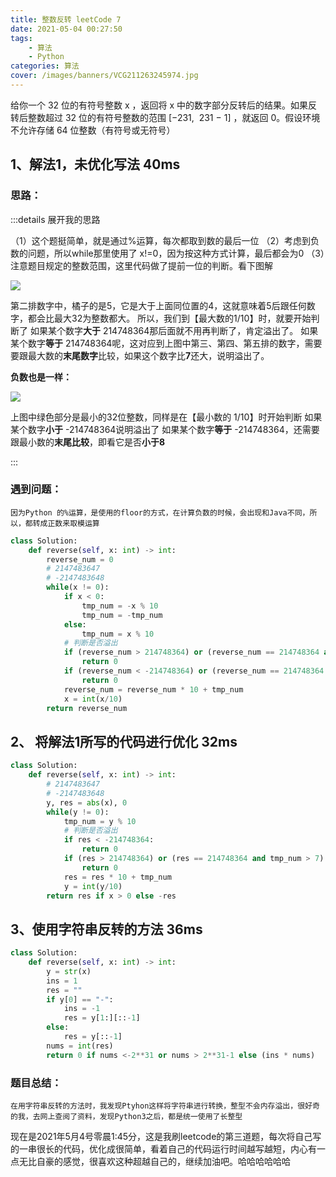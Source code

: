 ```yaml
---
title: 整数反转 leetCode 7
date: 2021-05-04 00:27:50
tags:
	- 算法
	- Python
categories: 算法
cover: /images/banners/VCG211263245974.jpg
---
```


给你一个 32 位的有符号整数 x ，返回将 x 中的数字部分反转后的结果。如果反转后整数超过 32 位的有符号整数的范围 [−231,  231 − 1] ，就返回 0。假设环境不允许存储 64 位整数（有符号或无符号）

## 1、解法1，未优化写法   40ms

### 思路：
:::details 展开我的思路

   （1）这个题挺简单，就是通过%运算，每次都取到数的最后一位
   （2）考虑到负数的问题，所以while那里使用了 x!=0，因为按这种方式计算，最后都会为0
   （3）注意题目规定的整数范围，这里代码做了提前一位的判断。看下图解

   ![](/post/7整数反转/image-20210504005805249.png)

   第二排数字中，橘子的是5，它是大于上面同位置的4，这就意味着5后跟任何数字，都会比最大32为整数都大。
   所以，我们到【最大数的1/10】时，就要开始判断了
   如果某个数字**大于** 214748364那后面就不用再判断了，肯定溢出了。
   如果某个数字**等于** 214748364呢，这对应到上图中第三、第四、第五排的数字，需要要跟最大数的**末尾数字**比较，如果这个数字比**7**还大，说明溢出了。



**负数也是一样：**

![](/post/7整数反转/image-20210504010425266.png)

上图中绿色部分是最小的32位整数，同样是在【最小数的 1/10】时开始判断
如果某个数字**小于** -214748364说明溢出了
如果某个数字**等于** -214748364，还需要跟最小数的**末尾比较**，即看它是否**小于8**


:::


### 遇到问题：
	因为Python 的%运算，是使用的floor的方式，在计算负数的时候，会出现和Java不同，所以，都转成正数来取模运算
```python
class Solution:
    def reverse(self, x: int) -> int:
        reverse_num = 0
        # 2147483647
        # -2147483648
        while(x != 0):
            if x < 0:
                tmp_num = -x % 10
                tmp_num = -tmp_num
            else:
                tmp_num = x % 10
            # 判断是否溢出
            if (reverse_num > 214748364) or (reverse_num == 214748364 and tmp_num > 7):
                return 0
            if (reverse_num < -214748364) or (reverse_num == 214748364 and tmp_num > 7):
                return 0
            reverse_num = reverse_num * 10 + tmp_num
            x = int(x/10)
        return reverse_num
```

## 2、 将解法1所写的代码进行优化   32ms
```python
class Solution:
    def reverse(self, x: int) -> int:
        # 2147483647
        # -2147483648
        y, res = abs(x), 0
        while(y != 0):
            tmp_num = y % 10
            # 判断是否溢出
            if res < -214748364:
                return 0
            if (res > 214748364) or (res == 214748364 and tmp_num > 7):
                return 0
            res = res * 10 + tmp_num
            y = int(y/10)
        return res if x > 0 else -res
```

## 3、使用字符串反转的方法  36ms
```python
class Solution:
    def reverse(self, x: int) -> int:
        y = str(x)
        ins = 1
        res = ""
        if y[0] == "-":
            ins = -1
            res = y[1:][::-1]
        else:
            res = y[::-1]
        nums = int(res)
        return 0 if nums <-2**31 or nums > 2**31-1 else (ins * nums)
```

### 题目总结：
	在用字符串反转的方法时，我发现Ptyhon这样将字符串进行转换，整型不会内存溢出，很好奇的我，去网上查阅了资料，发现Python3之后，都是统一使用了长整型

现在是2021年5月4号零晨1:45分，这是我刷leetcode的第三道题，每次将自己写的一串很长的代码，优化成很简单，看着自己的代码运行时间越写越短，内心有一点无比自豪的感觉，很喜欢这种超越自己的，继续加油吧。哈哈哈哈哈哈